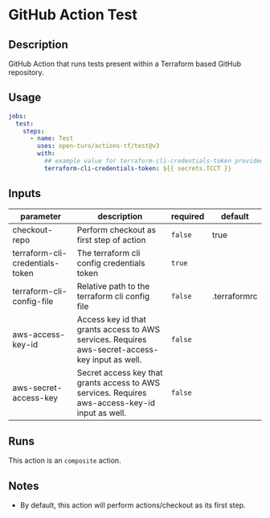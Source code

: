 # GitHub Action Test

## Description

GitHub Action that runs tests present within a Terraform based GitHub repository.

## Usage

```yaml
jobs:
  test:
    steps:
      - name: Test
        uses: open-turo/actions-tf/test@v3
        with:
          ## example value for terraform-cli-credentials-token provided below
          terraform-cli-credentials-token: ${{ secrets.TCCT }}
```

## Inputs

| parameter                       | description                                                                                     | required | default      |
| ------------------------------- | ----------------------------------------------------------------------------------------------- | -------- | ------------ |
| checkout-repo                   | Perform checkout as first step of action                                                        | `false`  | true         |
| terraform-cli-credentials-token | The terraform cli config credentials token                                                      | `true`   |              |
| terraform-cli-config-file       | Relative path to the terraform cli config file                                                  | `false`  | .terraformrc |
| aws-access-key-id               | Access key id that grants access to AWS services. Requires aws-secret-access-key input as well. | `false`  |              |
| aws-secret-access-key           | Secret access key that grants access to AWS services. Requires aws-access-key-id input as well. | `false`  |              |

## Runs

This action is an `composite` action.

## Notes

- By default, this action will perform actions/checkout as its first step.
